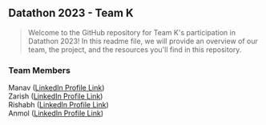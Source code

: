## Datathon 2023 - Team K
>Welcome to the GitHub repository for Team K's participation in Datathon 2023! In this readme file, we will provide an overview of our team, the project, and the resources you'll find in this repository.

### Team Members
Manav ([LinkedIn Profile Link](https://www.linkedin.com/in/manav-deep-singh-lamba/))\
Zarish ([LinkedIn Profile Link](https://www.linkedin.com/in/zarishkhan))\
Rishabh ([LinkedIn Profile Link](https://www.linkedin.com/in/rishabh-gauba-103212136/))\
Anmol ([LinkedIn Profile Link](https://www.linkedin.com/in/anmolgoel-tu/))
